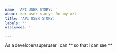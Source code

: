 ```yaml
---
name: 'API USER STORY: '
about: Set user storys for my API
title: 'API USER STORY: '
labels: ''
assignees: ''

---
```


As a developer/superuser I can ** so that I can see **
